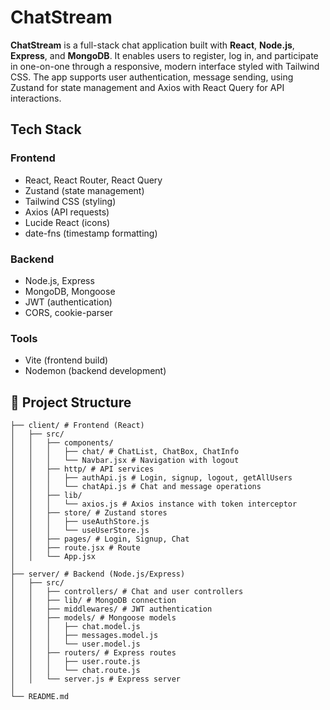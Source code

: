 # ChatStream

**ChatStream** is a full-stack chat application built with **React**, **Node.js**, **Express**, and **MongoDB**. It enables users to register, log in, and participate in one-on-one through a responsive, modern interface styled with Tailwind CSS. The app supports user authentication, message sending, using Zustand for state management and Axios with React Query for API interactions.

## Tech Stack

### **Frontend**
- React, React Router, React Query
- Zustand (state management)
- Tailwind CSS (styling)
- Axios (API requests)
- Lucide React (icons)
- date-fns (timestamp formatting)

### **Backend**
- Node.js, Express
- MongoDB, Mongoose
- JWT (authentication)
- CORS, cookie-parser

### **Tools**
- Vite (frontend build)
- Nodemon (backend development)

## 📂 Project Structure

```plaintext
├── client/ # Frontend (React)
│   ├── src/
│   │   ├── components/
│   │   │   ├── chat/ # ChatList, ChatBox, ChatInfo
│   │   │   └── Navbar.jsx # Navigation with logout
│   │   ├── http/ # API services
│   │   │   ├── authApi.js # Login, signup, logout, getAllUsers
│   │   │   └── chatApi.js # Chat and message operations
│   │   ├── lib/
│   │   │   └── axios.js # Axios instance with token interceptor
│   │   ├── store/ # Zustand stores
│   │   │   ├── useAuthStore.js
│   │   │   └── useUserStore.js
│   │   ├── pages/ # Login, Signup, Chat
│   │   ├── route.jsx # Route
│   │   └── App.jsx
│
├── server/ # Backend (Node.js/Express)
│   ├── src/
│   │   ├── controllers/ # Chat and user controllers
│   │   ├── lib/ # MongoDB connection
│   │   ├── middlewares/ # JWT authentication
│   │   ├── models/ # Mongoose models
│   │   │   ├── chat.model.js
│   │   │   ├── messages.model.js
│   │   │   └── user.model.js
│   │   ├── routers/ # Express routes
│   │   │   ├── user.route.js
│   │   │   └── chat.route.js
│   │   └── server.js # Express server
│
└── README.md
